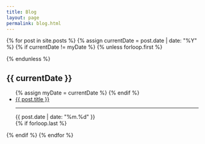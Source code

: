 ```yaml
---
title: Blog
layout: page
permalink: blog.html
---
```

<section class="archive-post-list">

{% for post in site.posts %}
{% assign currentDate = post.date | date: "%Y" %}
  {% if currentDate != myDate %}
  {% unless forloop.first %}
  </ul>
  {% endunless %}
  <h2>{{ currentDate }}</h2>
  <ul>
    {% assign myDate = currentDate %}
  {% endif %}
    <li class="h-entry">
      <span class="title p-name">
        <a class="u-url" href="{{ post.url }}">{{ post.title }}</a>
      </span>
      <hr>
      <time class="dt-published" datetime="{{ post.date | date: "%Y-%m-%dT%H:%M:%S"}}">
        {{ post.date | date: "%m.%d"  }}
      </time>
    </li>
  {% if forloop.last %}
  </ul>
  {% endif %}
{% endfor %}

</section> 
